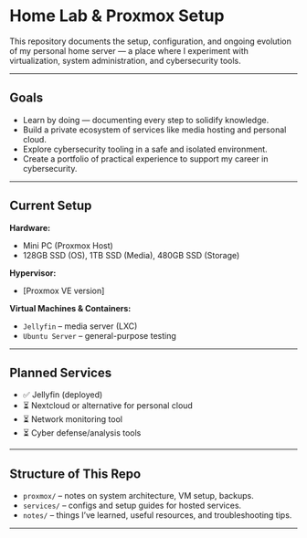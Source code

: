 # Home Lab & Proxmox Setup

This repository documents the setup, configuration, and ongoing evolution of my personal home server — a place where I experiment with virtualization, system administration, and cybersecurity tools.

---

## Goals

- Learn by doing — documenting every step to solidify knowledge.
- Build a private ecosystem of services like media hosting and personal cloud.
- Explore cybersecurity tooling in a safe and isolated environment.
- Create a portfolio of practical experience to support my career in cybersecurity.

---

## Current Setup

**Hardware:**
- Mini PC (Proxmox Host)
- 128GB SSD (OS), 1TB SSD (Media), 480GB SSD (Storage)

**Hypervisor:**
- [Proxmox VE version]

**Virtual Machines & Containers:**
- `Jellyfin` – media server (LXC)
- `Ubuntu Server` – general-purpose testing

---

## Planned Services

- ✅ Jellyfin (deployed)
- ⏳ Nextcloud or alternative for personal cloud
- ⏳ Network monitoring tool 
- ⏳ Cyber defense/analysis tools 

---

## Structure of This Repo

- `proxmox/` – notes on system architecture, VM setup, backups.
- `services/` – configs and setup guides for hosted services.
- `notes/` – things I’ve learned, useful resources, and troubleshooting tips.

---
